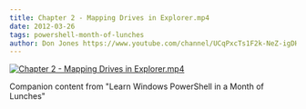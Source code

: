 ```yaml
---
title: Chapter 2 - Mapping Drives in Explorer.mp4
date: 2012-03-26
tags: powershell-month-of-lunches
author: Don Jones https://www.youtube.com/channel/UCqPxcTs1F2k-NeZ-igDHvnQ
---
```


[![Chapter 2 - Mapping Drives in Explorer.mp4](https://i2.ytimg.com/vi/YCIQcivyqqM/hqdefault.jpg "Chapter 2 - Mapping Drives in Explorer.mp4")](https://www.youtube.com/watch?v=YCIQcivyqqM)

Companion content from "Learn Windows PowerShell in a Month of Lunches"
